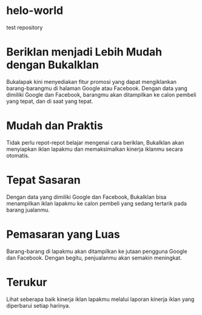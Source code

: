 # helo-world
test repository

# Beriklan menjadi Lebih Mudah dengan BukaIklan
Bukalapak kini menyediakan fitur promosi yang dapat mengiklankan barang-barangmu di halaman Google atau Facebook. Dengan 
data yang dimiliki Google dan Facebook, barangmu akan ditampilkan ke calon pembeli yang tepat, dan di saat yang tepat.

# Mudah dan Praktis
Tidak perlu repot-repot belajar mengenai cara beriklan, BukaIklan akan menyiapkan iklan lapakmu dan memaksimalkan kinerja iklanmu secara otomatis.

# Tepat Sasaran
Dengan data yang dimiliki Google dan Facebook, BukaIklan bisa menampilkan iklan lapakmu ke calon pembeli yang sedang tertarik pada barang jualanmu.

# Pemasaran yang Luas
Barang-barang di lapakmu akan ditampilkan ke jutaan pengguna Google dan Facebook. Dengan begitu, penjualanmu akan semakin meningkat.

# Terukur
Lihat seberapa baik kinerja iklan lapakmu melalui laporan kinerja iklan yang diperbarui setiap harinya.
